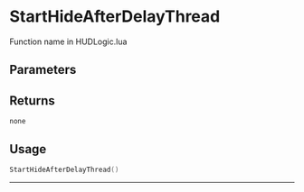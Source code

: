 # StartHideAfterDelayThread

Function name in HUDLogic.lua

## Parameters

## Returns

`none`

## Usage

```lua
StartHideAfterDelayThread()
```

---
